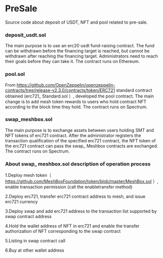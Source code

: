 # PreSale
Source code about deposit of USDT, NFT and pool related to pre-sale.

### deposit_usdt.sol
The main purpose is to use an erc20 usdt fund-raising contract. The fund can be withdrawn before the financing target is reached, but cannot be withdrawn after reaching the financing target. Administrators need to reach their goals before they can take it. The contract runs on Ethereum.

### pool.sol
From https://github.com/OpenZeppelin/openzeppelin-contracts/tree/release-v2.3.0/contracts/token/ERC721 standard contract obtained (erc721_ Standard.sol ）, developed the pool contract.
The main change is to add mesh token rewards to users who hold contract NFT according to the block time they hold. The contract runs on Spectrum. 

### swap_meshbox.sol
The main purpose is to exchange assets between users holding SMT and NFT tokens of erc721 contract. After the administrator registers the transaction qualification of the specified erc721 contract, the NFT token of the erc721 contract can pass the swap_ Meshbox contracts are exchanged. The contract runs on Spectrum.

### About swap_ meshbox.sol description of operation process
1.Deploy mesh token（ https://github.com/MeshBoxFoundation/token/blob/master/MeshBox.sol ）, enable transaction permission (call the enabletransfer method)

2.Deploy erc721, transfer erc721 contract address to mesh, and issue erc721 currency

3.Deploy swap and add erc721 address to the transaction list supported by swap contract address

4.Hold the wallet address of NFT in erc721 and enable the transfer authorization of NFT corresponding to the swap contract

5.Listing in swap contract call

6.Buy at other wallet address
